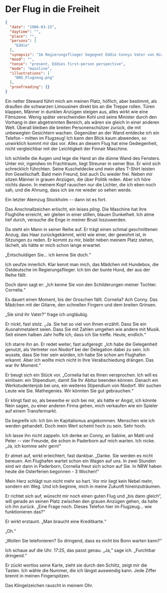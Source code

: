 # Der Flug in die Freiheit

```json
{
  "date": "1986-03-15",
  "daytime": "",
  "place": "",
  "persons": [
    "Eddie"
  ],
  "synopsis": "Im Regierungsflieger begegnet Eddie Connys Vater von Nixdorf: Er bietet ihr Förderung und Perspektive; zum ersten Mal zeichnet sich eine konkrete Zukunft ab – noch in der Luft.",
  "mood": "",
  "tense": "present, Eddies first-person perspective",
  "mode": "mainline",
  "illustrations": [
    "BRD_Flugzeug.png"
  ],
  "proofreading": {}
}
```

Ein netter Steward führt mich am meinen Platz, höflich, aber bestimmt, als
draußen die schwarzen Limousinen direkt bis an die Treppe rollen. Türen klappen,
Männer in dunklen Anzügen steigen aus, alles wirkt wie eine Filmszene. Wenig
später verschwinden Kohl und seine Minister durch den Vorhang in den
abgetrennten Bereich, als wären sie gleich in einer anderen Welt. Überall
bleiben die breiten Personenschützer zurück, die mit unbewegten Gesichtern
wachen. Gegenüber an der Wand entdecke ich ein Telefon – mitten im Flugzeug! Ich
kann den Blick kaum abwenden, so unwirklich kommt mir das vor. Alles an diesem
Flug hat eine Gediegenheit, nicht vergleichbar mit der Leichtigkeit der Finnair
Maschine.

Ich schließe die Augen und lege die Hand an die dünne Wand des Fensters. Unter
mir, irgendwo im Frachtraum, liegt Streuner in seiner Box. Er wird sich
schrecklich führchten. Seine Kuscheldecke und mein altes T-Shirt leisten ihm
Gesellschaft. Bald mein Freund, bist auch Du wieder frei. Neben mir sitzen
Männer in grauen Anzügen, die über Politik reden. Aber ich höre nichts davon. In
meinem Kopf rauschen nur die Lichter, die ich eben noch sah, und die Ahnung,
dass ich sie nie wieder so sehen werde.

Ein letzter Atemzug Stockholm -- dann ist es fort.

Das Anschnallzeichen erlischt, ein leises *pling*. Die Maschine hat ihre
Flughöhe erreicht, wir gleiten in einer stillen, blauen Dunkelheit. Ich atme
tief durch, versuche die Enge in meiner Brust loszuwerden.

Da steht ein Mann in seiner Reihe auf. Er trägt einen schmal geschnittenen
Anzug, das Haar zurückgekämmt, wirkt wie einer, der gewohnt ist, in Sitzungen zu
reden. Er kommt zu mir, bleibt neben meinem Platz stehen, lächelt, als hätte er
mich schon lange erwartet.

„Entschuldigen Sie… ich kenne Sie doch.“

Ich seufze innerlich. Klar kennt man mich, das Mädchen mit Hundebox, die
Ostdeutsche im Regierungsflieger. Ich bin der bunte Hund, der aus der Reihe
fällt.

Doch dann sagt er: „Ich kenne Sie von den Schilderungen meiner Tochter.
Cornelia.“

Es dauert einen Moment, bis der Groschen fällt. Cornelia? Ach Conny. Das Mädchen
mit der Gitarre, den schnellen Fingern und dem breiten Grinsen.

„Sie sind ihr Vater?“ frage ich ungläubig.

Er nickt, fast stolz. „Ja. Sie hat so viel von Ihnen erzählt. Dass Sie ein
Ausnahmetalent seien. Dass Sie mit Zahlen umgehen wie andere mit Musik. Seit
einem halben Jahr hoffe ich, dass ich Sie treffe. Heute, endlich.“

Ich starre ihn an. Er redet weiter, fast aufgeregt: „Ich habe die Gelegenheit
genutzt, als Vertreter von Nixdorf bei der Delegation dabei zu sein. Ich wusste,
dass Sie hier sein würden, ich habe Sie schon am Flughafen erkannt. Aber ich
wollte mich nicht in Ihre Verabschiedung drängen. Das war Ihr Moment.“

Er beugt sich ein Stück vor. „Cornelia hat es Ihnen versprochen. Ich will es
einlösen: ein Stipendium, damit Sie Ihr Abitur beenden können. Danach ein
Werkstudentenjob bei uns, ein weiteres Stipendium von Nixdorf. Wir suchen Leute
wie Sie. Mathegenies. Wir könnten Sie gut gebrauchen.“

Er klingt fast so, als bewerbe er sich bei mir, als hätte er Angst, ich könnte
Nein sagen, zu einer anderen Firma gehen, mich verkaufen wie ein Spieler auf
einem Transfermarkt.

Da begreife ich: Ich bin im Kapitalismus angekommen. Menschen wie ich werden
gehandelt. Doch mein Wert scheint hoch zu sein. Sehr hoch.

Ich lasse ihn nicht zappeln. Ich denke an Conny, an Sabine, an Matti und Peter
-- vier Freunde, die schon in Paderborn auf mich warten. Ich nicke. „Ja, ich
komme sehr gern!“

Er atmet auf, wirkt erleichtert, fast dankbar. „Danke. Sie werden es nicht
bereuen. Am Flughafen wartet schon ein Wagen auf uns. In zwei Stunden sind wir
dann in Paderborn, Cornelia freut sich schon auf Sie. In NRW haben heute die
Osterferien begonnen - 3 Wochen!“

Mein Herz schlägt nun nicht mehr so hart. Vor mir liegt kein Nebel mehr, sondern
ein Weg. Und ich beginne, mich in meine Zukunft hineinzuträumen.

Er richtet sich auf, wünscht mir noch einen guten Flug und „bis dann gleich“,
will gerade an seinen Platz zwischen den grauen Anzügen gehen, da halte ich ihn
zurück. „Eine Frage noch. Dieses Telefon hier im Flugzeug… wie funktionieren
das?“

Er wirkt erstaunt. „Man braucht eine Kreditkarte.“

„Oh.“

„Wollen Sie telefonieren? So dringend, dass es nicht bis Bonn warten kann?“

Ich schaue auf die Uhr. 17:25, das passt genau. „Ja,“ sage ich. „Furchtbar
dringend.“

Er zückt wortlos seine Karte, zieht sie durch den Schlitz, zeigt mir die Tasten.
Ich wähle die Nummer, die ich längst auswendig kann. Jede Ziffer brennt in
meinen Fingerspitzen.

Das Klingelzeichen rauscht in meinem Ohr.
